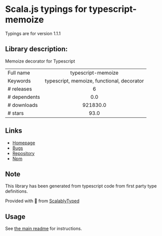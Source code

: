 
# Scala.js typings for typescript-memoize

Typings are for version 1.1.1

## Library description:
Memoize decorator for Typescript

|                    |                 |
| ------------------ | :-------------: |
| Full name          | typescript-memoize |
| Keywords           | typescript, memoize, functional, decorator |
| # releases         | 6 |
| # dependents       | 0.0 |
| # downloads        | 921830.0 |
| # stars            | 93.0 |

## Links
- [Homepage](https://github.com/darrylhodgins/typescript-memoize#readme)
- [Bugs](https://github.com/darrylhodgins/typescript-memoize/issues)
- [Repository](https://github.com/darrylhodgins/typescript-memoize)
- [Npm](https://www.npmjs.com/package/typescript-memoize)
    


## Note
This library has been generated from typescript code from first party type definitions.

Provided with :purple_heart: from [ScalablyTyped](https://github.com/oyvindberg/ScalablyTyped)

## Usage
See [the main readme](../../readme.md) for instructions.


